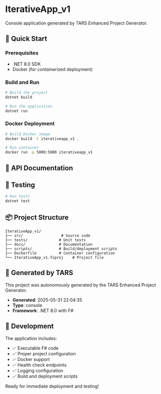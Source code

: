 # IterativeApp_v1

Console application generated by TARS Enhanced Project Generator.

## 🚀 Quick Start

### Prerequisites
- .NET 8.0 SDK
- Docker (for containerized deployment)

### Build and Run

```bash
# Build the project
dotnet build

# Run the application
dotnet run
```

### Docker Deployment

```bash
# Build Docker image
docker build -t iterativeapp_v1 .

# Run container
docker run -p 5000:5000 iterativeapp_v1
```

## 📖 API Documentation





## 🧪 Testing

```bash
# Run tests
dotnet test
```

## 📦 Project Structure

```
IterativeApp_v1/
├── src/                 # Source code
├── tests/              # Unit tests
├── docs/               # Documentation
├── scripts/            # Build/deployment scripts
├── Dockerfile          # Container configuration
└── IterativeApp_v1.fsproj    # Project file
```

## 🤖 Generated by TARS

This project was autonomously generated by the TARS Enhanced Project Generator.
- **Generated**: 2025-05-31 22:04:35
- **Type**: console
- **Framework**: .NET 8.0 with F#

## 🔧 Development

The application includes:
- ✅ Executable F# code
- ✅ Proper project configuration
- ✅ Docker support
- ✅ Health check endpoints
- ✅ Logging configuration
- ✅ Build and deployment scripts

Ready for immediate deployment and testing!
